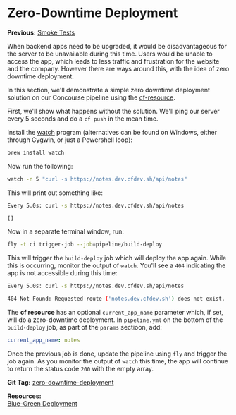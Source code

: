 # Zero-Downtime Deployment

**Previous:** [Smoke Tests](../smoke-tests)

When backend apps need to be upgraded, it would be disadvantageous for the server to be unavailable during this time. Users would be unable to access the app, which leads to less traffic and frustration for the website and the company. However there are ways around this, with the idea of zero downtime deployment.

In this section, we'll demonstrate a simple zero downtime deployment solution on our Concourse pipeline using the [cf-resource](https://github.com/concourse/cf-resource).

First, we'll show what happens without the solution. We'll ping our server every 5 seconds and do a `cf push` in the mean time.

Install the [watch](https://en.wikipedia.org/wiki/Watch_(Unix)) program (alternatives can be found on Windows, either through Cygwin, or just a Powershell loop):
```bash
brew install watch
```
Now run the following:
```bash
watch -n 5 "curl -s https://notes.dev.cfdev.sh/api/notes"
```
This will print out something like:
```bash
Every 5.0s: curl -s https://notes.dev.cfdev.sh/api/notes

[]
```
Now in a separate terminal window, run:
```bash
fly -t ci trigger-job --job=pipeline/build-deploy
```
This will trigger the `build-deploy` job which will deploy the app again. While this is occurring, monitor the output of `watch`. You'll see a `404` indicating the app is not accessible during this time:
```bash
Every 5.0s: curl -s https://notes.dev.cfdev.sh/api/notes

404 Not Found: Requested route ('notes.dev.cfdev.sh') does not exist.
```
The **cf resource** has an optional `current_app_name` parameter which, if set, will do a zero-downtime deployment. In `pipeline.yml` on the bottom of the `build-deploy` job, as part of the `params` sectioon, add:
```yaml
current_app_name: notes
```
Once the previous job is done, update the pipeline using `fly` and trigger the job again. As you monitor the output of `watch` this time, the app will continue to return the status code `200` with the empty array.

**Git Tag:** [zero-downtime-deployment](https://github.com/xtreme-steve-elliott/NotesApp/tree/zero-downtime-deployment)

**Resources:**  
[Blue-Green Deployment](https://docs.pivotal.io/pivotalcf/2-4/devguide/deploy-apps/blue-green.html)
